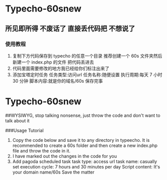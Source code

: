 # Typecho-60snew
## 所见即所得 不废话了 直接丢代码把 不想说了

### 使用教程

1. 复制下方代码保存到 typecho 的任意一个目录 推荐创建一个 60s 文件夹然后新建一个 index.php 的文件 把代码丢进去
2. 代码里面需要修改的地方我已经给你们标注出来了
3. 添加宝塔定时任务 任务类型:访问url 任务名称:随便设置 执行周期:每天 7 小时 30 分钟 脚本内容:就是你的域名/60s 保存完事
# Typecho-60snew
##WYSIWYG, stop talking nonsense, just throw the code and don't want to talk about it

###Usage Tutorial

1. Copy the code below and save it to any directory in typeecho. It is recommended to create a 60s folder and then create a new index.php file and throw the code in it.
2. I have marked out the changes in the code for you
3. Add pagoda scheduled task task type: access url task name: casually set execution cycle: 7 hours and 30 minutes per day Script content: It's your domain name/60s Save the matter